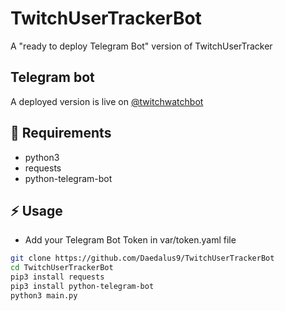 # TwitchUserTrackerBot
A "ready to deploy Telegram Bot" version of TwitchUserTracker 

## Telegram bot
A deployed version is live on [@twitchwatchbot](https://t.me/twitchwatchbot)

## :notebook: Requirements

- python3
- requests
- python-telegram-bot

## :zap: Usage

- Add your Telegram Bot Token in var/token.yaml file

```bash
git clone https://github.com/Daedalus9/TwitchUserTrackerBot
cd TwitchUserTrackerBot
pip3 install requests
pip3 install python-telegram-bot
python3 main.py
```
